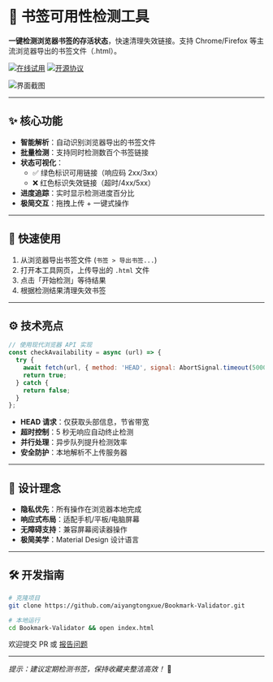 # 🔖 书签可用性检测工具

**一键检测浏览器书签的存活状态**，快速清理失效链接。支持 Chrome/Firefox 等主流浏览器导出的书签文件（.html）。

[![在线试用](https://img.shields.io/badge/在线试用-点击体验-blue)](https://aiyangtongxue.github.io/Bookmark-Validator) 
[![开源协议](https://img.shields.io/github/license/aiyangtongxue/Bookmark-Validator)](LICENSE)

![界面截图](https://via.placeholder.com/800x500.png/FFFAF0/37474F?text=书签检测工具界面预览)

---

## ✨ 核心功能

- **智能解析**：自动识别浏览器导出的书签文件
- **批量检测**：支持同时检测数百个书签链接
- **状态可视化**：
  - ✅ 绿色标识可用链接（响应码 2xx/3xx）
  - ❌ 红色标识失效链接（超时/4xx/5xx）
- **进度追踪**：实时显示检测进度百分比
- **极简交互**：拖拽上传 + 一键式操作

---

## 🚀 快速使用

1. 从浏览器导出书签文件 (`书签 > 导出书签...`)
2. 打开本工具网页，上传导出的 `.html` 文件
3. 点击「开始检测」等待结果
4. 根据检测结果清理失效书签

---

## ⚙️ 技术亮点

```javascript
// 使用现代浏览器 API 实现
const checkAvailability = async (url) => {
  try {
    await fetch(url, { method: 'HEAD', signal: AbortSignal.timeout(5000) });
    return true;
  } catch {
    return false;
  }
};
```

- **HEAD 请求**：仅获取头部信息，节省带宽
- **超时控制**：5 秒无响应自动终止检测
- **并行处理**：异步队列提升检测效率
- **安全防护**：本地解析不上传服务器

---

## 🌈 设计理念

- **隐私优先**：所有操作在浏览器本地完成
- **响应式布局**：适配手机/平板/电脑屏幕
- **无障碍支持**：兼容屏幕阅读器操作
- **极简美学**：Material Design 设计语言

---

## 🛠️ 开发指南

```bash
# 克隆项目
git clone https://github.com/aiyangtongxue/Bookmark-Validator.git

# 本地运行
cd Bookmark-Validator && open index.html
```

欢迎提交 PR 或 [报告问题](https://github.com/aiyangtongxue/Bookmark-Validator/issues)

---

*提示：建议定期检测书签，保持收藏夹整洁高效！* 🧹
